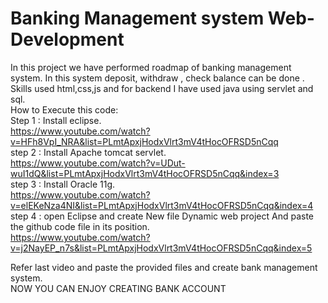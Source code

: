 # Banking Management system Web-Development
In this project we have performed roadmap of banking management system. In this system deposit, withdraw , check balance can be done . 
Skills used html,css,js and for backend I have used java using servlet and sql.<br>
How to Execute this code:<br>
Step 1 : Install eclipse.<br>
         https://www.youtube.com/watch?v=HFh8VpI_NRA&list=PLmtApxjHodxVlrt3mV4tHocOFRSD5nCqq<br>
step 2 : Install Apache tomcat servlet.<br>
         https://www.youtube.com/watch?v=UDut-wuI1dQ&list=PLmtApxjHodxVlrt3mV4tHocOFRSD5nCqq&index=3<br>
step 3 : Install Oracle 11g.<br>
         https://www.youtube.com/watch?v=elEKeNza4NI&list=PLmtApxjHodxVlrt3mV4tHocOFRSD5nCqq&index=4<br>
step 4 : open Eclipse and create New file Dynamic web project And paste the github code file in its position.<br>
         https://www.youtube.com/watch?v=j2NayEP_n7s&list=PLmtApxjHodxVlrt3mV4tHocOFRSD5nCqq&index=5<br>




Refer last video and paste the provided files and create bank management system.<br>
NOW  YOU CAN ENJOY CREATING BANK ACCOUNT
